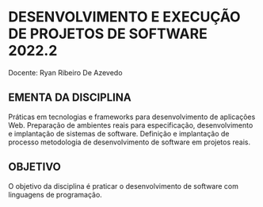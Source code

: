 # DESENVOLVIMENTO E EXECUÇÃO DE PROJETOS DE SOFTWARE 2022.2

Docente: Ryan Ribeiro De Azevedo

## EMENTA DA DISCIPLINA

Práticas em tecnologias e frameworks para desenvolvimento de aplicações Web. Preparação de ambientes reais para especificação, desenvolvimento e implantação de sistemas de software. Definição e implantação de processo metodologia de desenvolvimento de software em projetos reais.

## OBJETIVO

O objetivo da disciplina é praticar o desenvolvimento de software com linguagens de programação.